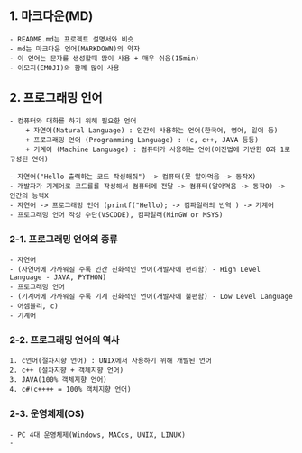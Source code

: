 ## 1. 마크다운(MD)
    - README.md는 프로젝트 설명서와 비슷
    - md는 마크다운 언어(MARKDOWN)의 약자
    - 이 언어는 문자를 생성할때 많이 사용 + 매우 쉬움(15min)
    - 이모지(EMOJI)와 함꼐 많이 사용

## 2. 프로그래밍 언어
    - 컴퓨터와 대화를 하기 위해 필요한 언어
        + 자연어(Natural Language) : 인간이 사용하는 언어(한국어, 영어, 일어 등)
        + 프로그래밍 언어 (Programming Language) : (c, c++, JAVA 등등)
        + 기계어 (Machine Language) : 컴퓨터가 사용하는 언어(이진법에 기반한 0과 1로 구성된 언어)

    - 자연어("Hello 출력하는 코드 작성해줘") -> 컴퓨터(못 알아먹음 -> 동작X)
    - 개발자가 기계어로 코드를를 작성해서 컴퓨터에 전달 -> 컴퓨터(알아먹음 -> 동작O) -> 인간의 능력X
    - 자연어 -> 프로그래밍 언어 (printf("Hello); -> 컴파일러의 번역 ) -> 기계어
    - 프로그래밍 언어 작성 수단(VSCODE), 컴파일러(MinGW or MSYS)

### 2-1. 프로그래밍 언어의 종류
    - 자연어
    - (자연어에 가까워질 수록 인간 친화적인 언어(개발자에 편리함) - High Level Language - JAVA, PYTHON) 
    - 프로그래밍 언어 
    - (기계어에 가까워질 수록 기계 친화적인 언어(개발자에 불편함) - Low Level Language - 어셈블리, c)
    - 기계어

### 2-2. 프로그래밍 언어의 역사
    1. c언어(절차지향 언어) : UNIX에서 사용하기 위해 개발된 언어
    2. c++ (절차지향 + 객체지향 언어) 
    3. JAVA(100% 객체지향 언어) 
    4. c#(c++++ = 100% 객체지향 언어)

### 2-3. 운영체제(OS)
    - PC 4대 운영체제(Windows, MACos, UNIX, LINUX)
    -